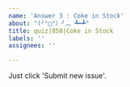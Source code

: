 ```yaml
---
name: 'Answer 3 : Coke in Stock'
about: "(╯°□°）╯︵ ┻━┻"
title: quiz|850|Coke in Stock
labels: ''
assignees: ''

---
```


Just click 'Submit new issue'.
